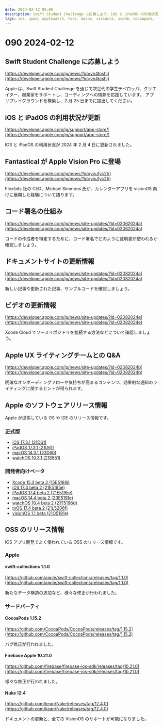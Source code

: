```yaml
---
date: 2024-02-12 09:00
description: Swift Student Challenge に応募しよう、iOS と iPadOS の利用状況が更新、ビデオやドキュメント情報が更新、ほか
tags: ios, ipad, applewatch, tvos, macos, visionos, xcode, cocoapods, firebase, firebase-apple, nuke
---
```

# 090 2024-02-12

## Swift Student Challenge に応募しよう

[https://developer.apple.com/jp/news/?id=vn4toshi](https://developer.apple.com/jp/news/?id=vn4toshi)

Apple は、Swift Student Challenge を通じて次世代の学生デベロッパ、クリエイター、起業家をサポートし、コーディングへの情熱を応援しています。
アプリプレイグラウンドを構築し、2 月 25 日までに提出してください。

## iOS と iPadOS の利用状況が更新
[https://developer.apple.com/jp/support/app-store/](https://developer.apple.com/jp/support/app-store/)

lOS と iPadOS の利用状況が 2024 年 2 月 4 日に更新されました。

## Fantastical が Apple Vision Pro に登場
[https://developer.apple.com/jp/news/?id=you1yc2h](https://developer.apple.com/jp/news/?id=you1yc2h)

Flexibits 社の CEO、Michael Simmons 氏が、カレンダーアプリを visionOS 向けに展開した経験について語ります。

## コード署名の仕組み
[https://developer.apple.com/jp/news/site-updates/?id=02062024a](https://developer.apple.com/jp/news/site-updates/?id=02062024a)

コードの作成者を特定するために、コード署名でどのように証明書が使われるか確認しましょう。

## ドキュメントサイトの更新情報
[https://developer.apple.com/jp/news/site-updates/?id=02082024a](https://developer.apple.com/jp/news/site-updates/?id=02082024a)

新しい記事や更新された記事、サンプルコードを確認しましょう。

## ビデオの更新情報
[https://developer.apple.com/jp/news/site-updates/?id=02082024e](https://developer.apple.com/jp/news/site-updates/?id=02082024e)

Xcode Cloud でソースリポジトリを接続する方法などについて確認しましょう。

## Apple UX ライティングチームとの Q&A
[https://developer.apple.com/jp/news/site-updates/?id=02082024b](https://developer.apple.com/jp/news/site-updates/?id=02082024b)

明確なオンボーディングフローや気持ちが高まるコンテンツ、効果的な通知のライティングに関するヒントが得られます。


## Apple のソフトウェアリリース情報

Apple が提供している OS や IDE のリリース情報です。


### 正式版

- [iOS 17.3.1 (21D61)](https://developer.apple.com/news/releases/?id=02082024d)
- [iPadOS 17.3.1 (21D61)](https://developer.apple.com/news/releases/?id=02082024c)
- [macOS 14.3.1 (23D60)](https://developer.apple.com/news/releases/?id=02082024b)
- [watchOS 10.3.1 (21S651)](https://developer.apple.com/news/releases/?id=02082024a)

### 開発者向けベータ

- [Xcode 15.3 beta 2 (15E5188j)](https://developer.apple.com/news/releases/?id=02062024h)
- [iOS 17.4 beta 2 (21E5195e)](https://developer.apple.com/news/releases/?id=02062024g)
- [iPadOS 17.4 beta 2 (21E5195e)](https://developer.apple.com/news/releases/?id=02062024f) 
- [macOS 14.4 beta 2 (23E5191e)](https://developer.apple.com/news/releases/?id=02062024e)
- [watchOS 10.4 beta 2 (21T5196d)](https://developer.apple.com/news/releases/?id=02062024b)
- [tvOS 17.4 beta 2 (21L5206f)](https://developer.apple.com/news/releases/?id=02062024d)
- [visionOS 1.1 beta (21O5181e)](https://developer.apple.com/news/releases/?id=02062024c)

## OSS のリリース情報

iOS アプリ開発でよく使われている OSS のリリース情報です。

### Apple

#### swift-collections 1.1.0

[https://github.com/apple/swift-collections/releases/tag/1.1.0](https://github.com/apple/swift-collections/releases/tag/1.1.0)

新たなデータ構造の追加など、様々な修正が行われました。

### サードパーティ

#### CocoaPods 1.15.2

[https://github.com/CocoaPods/CocoaPods/releases/tag/1.15.2](https://github.com/CocoaPods/CocoaPods/releases/tag/1.15.2)

バグ修正が行われました。

#### Firebase Apple 10.21.0

[https://github.com/firebase/firebase-ios-sdk/releases/tag/10.21.0](https://github.com/firebase/firebase-ios-sdk/releases/tag/10.21.0)

様々な修正が行われました。

#### Nuke 12.4

[https://github.com/kean/Nuke/releases/tag/12.4.0](https://github.com/kean/Nuke/releases/tag/12.4.0)

ドキュメントの更新と、全ての VisionOS のサポートが可能になりました。

